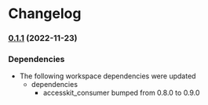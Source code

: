 # Changelog

### [0.1.1](https://www.github.com/AccessKit/accesskit/compare/accesskit_macos-v0.1.0...accesskit_macos-v0.1.1) (2022-11-23)


### Dependencies

* The following workspace dependencies were updated
  * dependencies
    * accesskit_consumer bumped from 0.8.0 to 0.9.0
